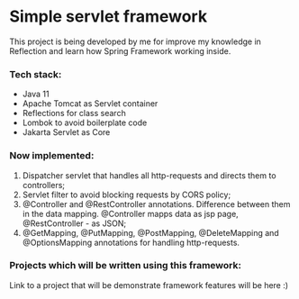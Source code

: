 # Simple servlet framework
This project is being developed by me for improve my knowledge in Reflection and learn how Spring Framework working inside.
### Tech stack:
- Java 11
- Apache Tomcat as Servlet container
- Reflections for class search
- Lombok to avoid boilerplate code
- Jakarta Servlet as Core
### Now implemented:
1. Dispatcher servlet that handles all http-requests and directs them to controllers;
2. Servlet filter to avoid blocking requests by CORS policy;
3. @Controller and @RestController annotations. Difference between them in the data mapping. @Controller mapps data as jsp page, @RestController - as JSON;
4. @GetMapping, @PutMapping, @PostMapping, @DeleteMapping and @OptionsMapping annotations for handling http-requests.
### Projects which will be written using this framework:
Link to a project that will be demonstrate framework features will be here :)
